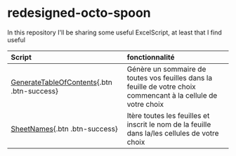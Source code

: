 # redesigned-octo-spoon

In this repository I'll be sharing some useful ExcelScript, at least that I find useful

| Script  | fonctionnalité|
| :--------------- | :--------------- |
| [GenerateTableOfContents](https://github.com/ClementLegouest/redesigned-octo-spoon/blob/main/sheetNames.ts){.btn .btn-success}  | Génère un sommaire de toutes vos feuilles dans la feuille de votre choix commencant à la cellule de votre choix |
| [SheetNames](https://github.com/ClementLegouest/redesigned-octo-spoon/blob/main/sheetNames.ts){.btn .btn-success}  | Itère toutes les feuilles et inscrit le nom de la feuille dans la/les cellules de votre choix |
